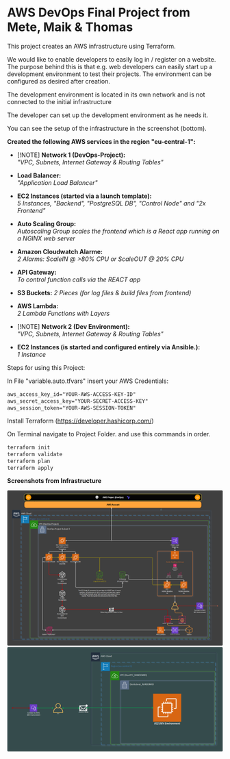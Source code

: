 # AWS DevOps Final Project from Mete, Maik & Thomas


This project creates an AWS infrastructure using Terraform. 

We would like to enable developers to easily log in / register on a website.
The purpose behind this is that e.g. web developers can easily start up a 
development environment to test their projects.
The environment can be configured as desired after creation.

The development environment is located in its own network and is not connected to the initial infrastructure

The developer can set up the development environment as he needs it.

You can see the setup of the infrastructure in the screenshot (bottom).

**Created the following AWS services in the region "eu-central-1":**<br /> 
- [!NOTE] **Network 1 (DevOps-Project):** <br /> 
_"VPC, Subnets, Internet Gateway & Routing Tables"_<br /> 
- **Load Balancer:** <br /> 
_"Application Load Balancer"_<br /> 
- **EC2 Instances (started via a launch template):** <br /> 
_5 Instances, "Backend", "PostgreSQL DB", "Control Node" and "2x Frontend"_<br /> 
- **Auto Scaling Group:** <br /> 
_Autoscaling Group scales the frontend which is a React app running on a NGINX web server_<br /> 
- **Amazon Cloudwatch Alarme:**<br /> 
_2 Alarms: ScaleIN @ >80% CPU or ScaleOUT @ 20% CPU_<br /> 
- **API Gateway:**<br /> 
_To control function calls via the REACT app_<br /> 
- **S3 Buckets:**
_2 Pieces (for log files & build files from frontend)_
- **AWS Lambda:**<br /> 
_2 Lambda Functions with Layers<br />_



- [!NOTE] **Network 2 (Dev Environment):**<br /> 
_"VPC, Subnets, Internet Gateway & Routing Tables"_<br /> 
- **EC2 Instances (is started and configured entirely via Ansible.):**<br /> 
_1 Instance_<br /> 


Steps for using this Project:

In File "variable.auto.tfvars" insert your AWS Credentials:
```
aws_access_key_id="YOUR-AWS-ACCESS-KEY-ID"
aws_secret_access_key="YOUR-SECRET-ACCESS-KEY"
aws_session_token="YOUR-AWS-SESSION-TOKEN"
```
Install Terraform (https://developer.hashicorp.com/)

On Terminal navigate to Project Folder.
and use this commands in order.
```
terraform init
terraform validate
terraform plan
terraform apply
```
**Screenshots from Infrastructure**

![Alt text](/DevOps-Project/images/DevOps-Project.png?raw=true "DevOps-Project")
![Alt text](/DevOps-Project/images/Dev-Environment.png?raw=true "Dev Environment")